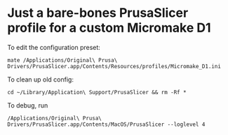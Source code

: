 # Just a bare-bones PrusaSlicer profile for a custom Micromake D1

To edit the configuration preset:
```
mate /Applications/Original\ Prusa\ Drivers/PrusaSlicer.app/Contents/Resources/profiles/Micromake_D1.ini
```

To clean up old config:
```
cd ~/Library/Application\ Support/PrusaSlicer && rm -Rf *
```


To debug, run 
```
/Applications/Original\ Prusa\ Drivers/PrusaSlicer.app/Contents/MacOS/PrusaSlicer --loglevel 4
```
